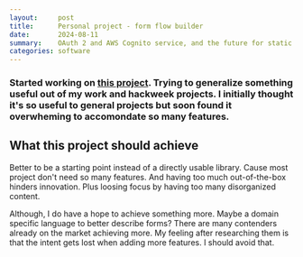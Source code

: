 ```yaml
---
layout:     post
title:      Personal project - form flow builder
date:       2024-08-11
summary:    OAuth 2 and AWS Cognito service, and the future for static web apps.
categories: software
---
```


### Started working on [this project](https://github.com/Shawn-Cao/form-flow-builder). Trying to generalize something useful out of my work and hackweek projects. I initially thought it's so useful to general projects but soon found it overwheming to accomondate so many features.

## What this project should achieve
Better to be a starting point instead of a directly usable library. Cause most project don't need so many features. And having too much out-of-the-box hinders innovation. Plus loosing focus by having too many disorganized content.

Although, I do have a hope to achieve something more. Maybe a domain specific language to better describe forms? There are many contenders already on the market achieving more. My feeling after researching them is that the intent gets lost when adding more features. I should avoid that.